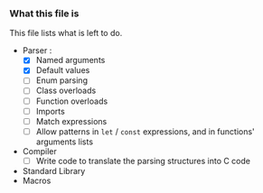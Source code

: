 ### What this file is
This file lists what is left to do.
- Parser :
  - [x] Named arguments
  - [x] Default values
  - [ ] Enum parsing
  - [ ] Class overloads
  - [ ] Function overloads
  - [ ] Imports
  - [ ] Match expressions
  - [ ] Allow patterns in `let` / `const` expressions, and in functions' arguments lists
- Compiler
  - [ ] Write code to translate the parsing structures into C code
- Standard Library
- Macros